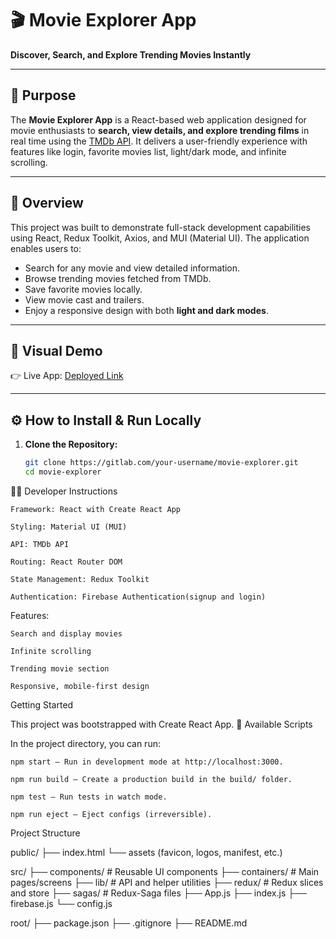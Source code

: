 # 🎬 Movie Explorer App

**Discover, Search, and Explore Trending Movies Instantly**

---

## 📌 Purpose

The **Movie Explorer App** is a React-based web application designed for movie enthusiasts to **search, view details, and explore trending films** in real time using the [TMDb API](https://developers.themoviedb.org/3). It delivers a user-friendly experience with features like login, favorite movies list, light/dark mode, and infinite scrolling.

---

## 🧭 Overview

This project was built to demonstrate full-stack development capabilities using React, Redux Toolkit, Axios, and MUI (Material UI). The application enables users to:

- Search for any movie and view detailed information.
- Browse trending movies fetched from TMDb.
- Save favorite movies locally.
- View movie cast and trailers.
- Enjoy a responsive design with both **light and dark modes**.

---

## 🎥 Visual Demo

👉 Live App: [Deployed Link](https://your-deployed-app.vercel.app)

---

## ⚙️ How to Install & Run Locally

1. **Clone the Repository:**
   ```bash
   git clone https://gitlab.com/your-username/movie-explorer.git
   cd movie-explorer
   ```

🧑‍💻 Developer Instructions

    Framework: React with Create React App

    Styling: Material UI (MUI)

    API: TMDb API

    Routing: React Router DOM

    State Management: Redux Toolkit

    Authentication: Firebase Authentication(signup and login)

Features:

    Search and display movies

    Infinite scrolling

    Trending movie section

    Responsive, mobile-first design

Getting Started

This project was bootstrapped with Create React App.
🔧 Available Scripts

In the project directory, you can run:

    npm start – Run in development mode at http://localhost:3000.

    npm run build – Create a production build in the build/ folder.

    npm test – Run tests in watch mode.

    npm run eject – Eject configs (irreversible).

Project Structure

public/
├── index.html
└── assets (favicon, logos, manifest, etc.)

src/
├── components/ # Reusable UI components
├── containers/ # Main pages/screens
├── lib/ # API and helper utilities
├── redux/ # Redux slices and store
├── sagas/ # Redux-Saga files
├── App.js
├── index.js
├── firebase.js
└── config.js

root/
├── package.json
├── .gitignore
├── README.md
